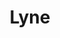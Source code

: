 ---
layout: redirect.njk
tags: page
key: lyne_fr
title: Lyne 
redirect: /de/design-system/lyne/overview/
parent: design-system_fr
order: 40
---